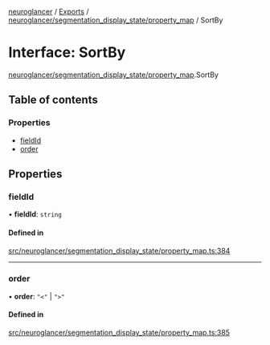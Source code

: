 [neuroglancer](../README.md) / [Exports](../modules.md) / [neuroglancer/segmentation\_display\_state/property\_map](../modules/neuroglancer_segmentation_display_state_property_map.md) / SortBy

# Interface: SortBy

[neuroglancer/segmentation_display_state/property_map](../modules/neuroglancer_segmentation_display_state_property_map.md).SortBy

## Table of contents

### Properties

- [fieldId](neuroglancer_segmentation_display_state_property_map.SortBy.md#fieldid)
- [order](neuroglancer_segmentation_display_state_property_map.SortBy.md#order)

## Properties

### fieldId

• **fieldId**: `string`

#### Defined in

[src/neuroglancer/segmentation_display_state/property_map.ts:384](https://github.com/ActiveBrainAtlas2/neuroglancer/blob/91617476/src/neuroglancer/segmentation_display_state/property_map.ts#L384)

___

### order

• **order**: ``"<"`` \| ``">"``

#### Defined in

[src/neuroglancer/segmentation_display_state/property_map.ts:385](https://github.com/ActiveBrainAtlas2/neuroglancer/blob/91617476/src/neuroglancer/segmentation_display_state/property_map.ts#L385)
